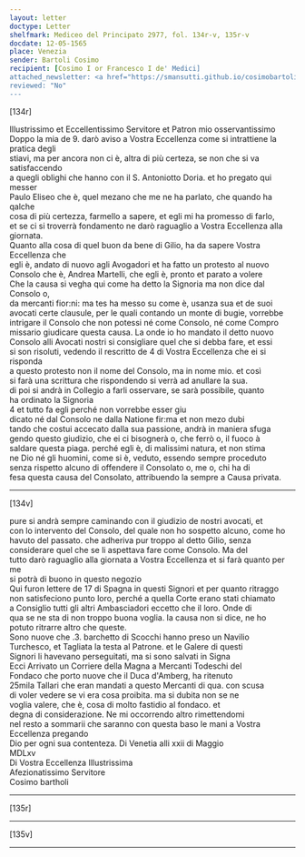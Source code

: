 ```yaml
---
layout: letter
doctype: Letter
shelfmark: Mediceo del Principato 2977, fol. 134r-v, 135r-v
docdate: 12-05-1565
place: Venezia
sender: Bartoli Cosimo
recipient: [Cosimo I or Francesco I de' Medici]
attached_newsletter: <a href="https://smansutti.github.io/cosimobartoli/texts/3079_113/">3079_113</a>
reviewed: "No"
---
```


[134r]  
  
  
Illustrissimo et Eccellentissimo Servitore et Patron mio osservantissimo  
Doppo la mia de 9. darò aviso a Vostra Eccellenza come si intrattiene la pratica degli  
stiavi, ma per ancora non ci è, altra di più certeza, se non che si va satisfaccendo  
a quegli oblighi che hanno con il S. Antoniotto Doria. et ho pregato qui messer  
Paulo Eliseo che è, quel mezano che me ne ha parlato, che quando ha qalche  
cosa di più certezza, farmello a sapere, et egli mi ha promesso di farlo,  
et se ci si troverrà fondamento ne darò raguaglio a Vostra Eccellenza alla giornata.  
Quanto alla cosa di quel buon da bene di Gilio, ha da sapere Vostra Eccellenza che  
egli è, andato di nuovo agli Avogadori et ha fatto un protesto al nuovo  
Consolo che è, Andrea Martelli, che egli è, pronto et parato a volere  
Che la causa si vegha qui come ha detto la Signoria ma non dice dal Consolo o,  
da mercanti fior:ni: ma tes ha messo su come è, usanza sua et de suoi  
avocati certe clausule, per le quali contando un monte di bugie, vorrebbe  
intrigare il Consolo che non potessi né come Consolo, né come Compro  
missario giudicare questa causa. La onde io ho mandato il detto nuovo  
Consolo alli Avocati nostri si consigliare quel che si debba fare, et essi  
si son risoluti, vedendo il rescritto de 4 di Vostra Eccellenza che ei si risponda  
a questo protesto non il nome del Consolo, ma in nome mio. et così  
si farà una scrittura che rispondendo si verrà ad anullare la sua.  
di poi si andrà in Collegio a farli osservare, se sarà possibile, quanto  
ha ordinato la Signoria  
4 et tutto fa egli perché non vorrebbe esser giu  
dicato né dal Consolo ne dalla Natione fir:ma et non mezo dubi  
tando che costui accecato dalla sua passione, andrà in maniera sfuga  
gendo questo giudizio, che ei ci bisognerà o, che ferrò o, il fuoco à  
saldare questa piaga. perché egli è, di malissimi natura, et non stima  
ne Dio né gli huomini, come si è, veduto, essendo sempre proceduto  
senza rispetto alcuno di offendere il Consolato o, me o, chi ha di  
fesa questa causa del Consolato, attribuendo la sempre a Causa privata.  
  
---  

[134v]  
  
  
pure si andrà sempre caminando con il giudizio de nostri avocati, et  
con lo intervento del Consolo, del quale non ho sospetto alcuno, come ho  
havuto del passato. che adheriva pur troppo al detto Gilio, senza  
considerare quel che se li aspettava fare come Consolo. Ma del  
tutto darò raguaglio alla giornata a Vostra Eccellenza et si farà quanto per me  
si potrà di buono in questo negozio  
Qui furon lettere de 17 di Spagna in questi Signori et per quanto ritraggo  
non satisfeciono punto loro, perché a quella Corte erano stati chiamato  
a Consiglio tutti gli altri Ambasciadori eccetto che il loro. Onde di  
qua se ne sta di non troppo buona voglia. la causa non si dice, ne ho  
potuto ritrarre altro che queste.  
Sono nuove che .3. barchetto di Scocchi hanno preso un Navilio  
Turchesco, et Tagliata la testa al Patrone. et le Galere di questi  
Signori li havevano perseguitati, ma si sono salvati in Signa  
Ecci Arrivato un Corriere della Magna a Mercanti Todeschi del  
Fondaco che porto nuove che il Duca d'Amberg, ha ritenuto  
25mila Tallari che eran mandati a questo Mercanti di qua. con scusa  
di voler vedere se vi era cosa proibita. ma si dubita non se ne  
voglia valere, che è, cosa di molto fastidio al fondaco. et  
degna di considerazione. Ne mi occorrendo altro rimettendomi  
nel resto a sommarii che saranno con questa baso le mani a Vostra Eccellenza pregando  
Dio per ogni sua contenteza. Di Venetia alli xxii di Maggio  
MDLxv  
Di Vostra Eccellenza Illustrissima  
Afezionatissimo Servitore  
Cosimo bartholi  
  
---  

[135r]  
  
  
  
---  

[135v]  
  
  
  
---  

